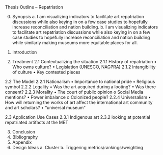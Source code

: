 Thesis Outline – Repatriation

0. Synopsis
   a. I am visualizing indicators to facilitate art repatriation discussions while also keying in on a few case studies to hopefully increase reconciliation and nation building.
   b. I am visualizing indicators to facilitate art repatriation discussions while also keying in on a few case studies to hopefully increase reconciliation and nation building while similarly making museums more equitable places for all.

1. Introduction
1. Treatment
   2.1 Contextualizing the situation
   2.1.1 History of repatriation
   • Who owns culture?
   • Legislation (UNESCO, NAGPRA)
   2.1.2 Intangibility of culture
   • Key contested pieces

2.2 The Model
2.2.1 Nationalism
• Importance to national pride
• Religious symbol
2.2.2 Legality
• Was the art acquired during a looting?
• Was there consent?
2.2.3 Morality
• The court of public opinion
o Social Media mentions?
• Power imbalance
o Colonized people?
2.2.4 Universalism
• How will returning the works of art affect the international art community and art scholars?
• “universal museum”

2.3 Application Use Cases
2.3.1 Indigenous art
2.3.2 looking at potential repatriated artifacts at the MET

3. Conclusion
4. Bibliography
5. Appendix
6. Design Ideas
   a. Cluster
   b. Triggering metrics/rankings/weighting
